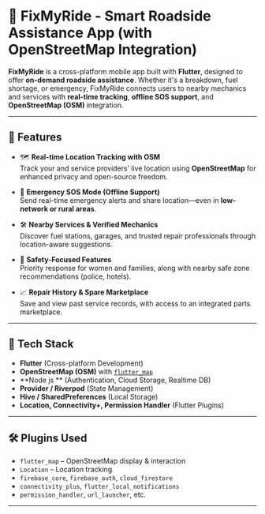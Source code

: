 # 🚗 FixMyRide - Smart Roadside Assistance App (with OpenStreetMap Integration)

**FixMyRide** is a cross-platform mobile app built with **Flutter**, designed to offer **on-demand roadside assistance**. Whether it's a breakdown, fuel shortage, or emergency, FixMyRide connects users to nearby mechanics and services with **real-time tracking**, **offline SOS support**, and **OpenStreetMap (OSM)** integration.

---

## 🔧 Features

- 🗺️ **Real-time Location Tracking with OSM**  
  Track your and service providers’ live location using **OpenStreetMap** for enhanced privacy and open-source freedom.

- 🚨 **Emergency SOS Mode (Offline Support)**  
  Send real-time emergency alerts and share location—even in **low-network or rural areas**.

- 🛠️ **Nearby Services & Verified Mechanics**  
  Discover fuel stations, garages, and trusted repair professionals through location-aware suggestions.

- 🔐 **Safety-Focused Features**  
  Priority response for women and families, along with nearby safe zone recommendations (police, hotels).

- 📈 **Repair History & Spare Marketplace**  
  Save and view past service records, with access to an integrated parts marketplace.

---

## 🧱 Tech Stack

- **Flutter** (Cross-platform Development)
- **OpenStreetMap (OSM)** with [`flutter_map`](https://pub.dev/packages/flutter_map)
- **Node js ** (Authentication, Cloud Storage, Realtime DB)
- **Provider / Riverpod** (State Management)
- **Hive / SharedPreferences** (Local Storage)
- **Location, Connectivity+, Permission Handler** (Flutter Plugins)

---

## 🛠 Plugins Used

- `flutter_map` – OpenStreetMap display & interaction  
- `Location` – Location tracking  
- `firebase_core`, `firebase_auth`, `cloud_firestore`  
- `connectivity_plus`, `flutter_local_notifications`  
- `permission_handler`, `url_launcher`, etc.



---
